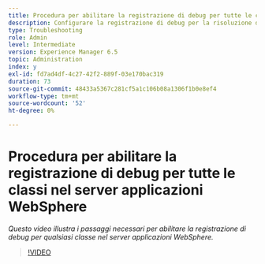 ```yaml
---
title: Procedura per abilitare la registrazione di debug per tutte le classi nel server applicazioni WebSphere
description: Configurare la registrazione di debug per la risoluzione dei problemi relativi all'Application Server WebSphere
type: Troubleshooting
role: Admin
level: Intermediate
version: Experience Manager 6.5
topic: Administration
index: y
exl-id: fd7ad4df-4c27-42f2-889f-03e170bac319
duration: 73
source-git-commit: 48433a5367c281cf5a1c106b08a1306f1b0e8ef4
workflow-type: tm+mt
source-wordcount: '52'
ht-degree: 0%

---
```


# Procedura per abilitare la registrazione di debug per tutte le classi nel server applicazioni WebSphere

*Questo video illustra i passaggi necessari per abilitare la registrazione di debug per qualsiasi classe nel server applicazioni WebSphere.*

>[!VIDEO](https://video.tv.adobe.com/v/3418366?quality=12&learn=on&captions=ita)
